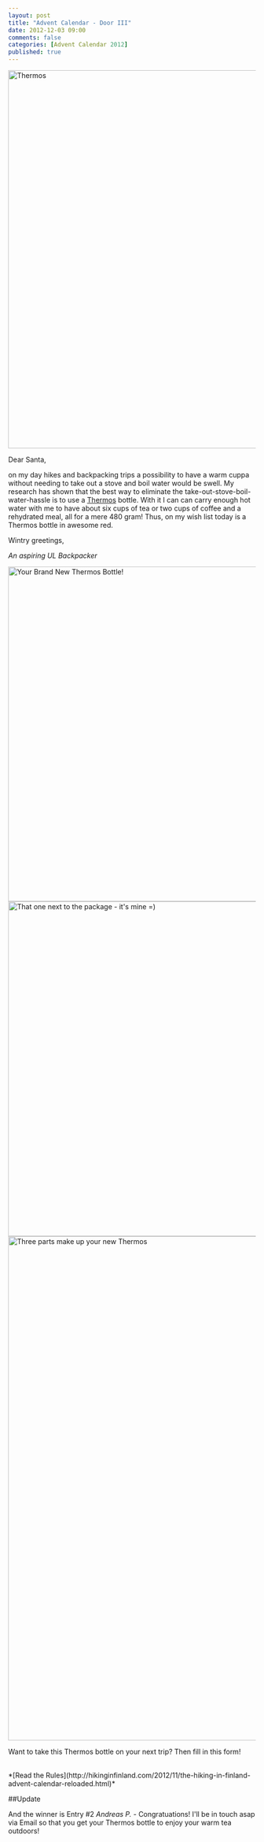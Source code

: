 ```yaml
---
layout: post
title: "Advent Calendar - Door III"
date: 2012-12-03 09:00
comments: false
categories: [Advent Calendar 2012]
published: true
---
```


<a href="http://www.mastermarkbrands.fi/thermos" title="Thermos"><img src="http://farm9.staticflickr.com/8480/8235908592_3ec8101fa2_b.jpg" width="1024" height="768" alt="Thermos"></a>

<!-- more -->

Dear Santa,

on my day hikes and backpacking trips a possibility to have a warm cuppa without needing to take out a stove and boil water would be swell. My research has shown that the best way to eliminate the take-out-stove-boil-water-hassle is to use a [Thermos](http://www.mastermarkbrands.fi/thermos) bottle. With it I can can carry enough hot water with me to have about six cups of tea or two cups of coffee and a rehydrated meal, all for a mere 480 gram! Thus, on my wish list today is a Thermos bottle in awesome red. 

Wintry greetings,


*An aspiring UL Backpacker*

<a href="http://www.mastermarkbrands.fi/thermos" title="Your Brand New Thermos Bottle! by HendrikMorkel, on Flickr"><img src="http://farm9.staticflickr.com/8069/8239283612_ff5f6cc44b_b.jpg" width="1024" height="680" alt="Your Brand New Thermos Bottle!"></a>
<a href="http://www.mastermarkbrands.fi/thermos" title="That one next to the package - it's mine =) by HendrikMorkel, on Flickr"><img src="http://farm9.staticflickr.com/8488/8239278220_233eff8aac_b.jpg" width="1024" height="680" alt="That one next to the package - it's mine =)"></a>
<a href="http://www.mastermarkbrands.fi/thermos" title="Three parts make up your new Thermos by HendrikMorkel, on Flickr"><img src="http://farm9.staticflickr.com/8204/8238204575_1a8f12bfb9_b.jpg" width="680" height="1024" alt="Three parts make up your new Thermos"></a>

Want to take this Thermos bottle on your next trip? Then fill in this form!

<br>
*[Read the Rules](http://hikinginfinland.com/2012/11/the-hiking-in-finland-advent-calendar-reloaded.html)*

##Update

And the winner is Entry #2 *Andreas P.* - Congratuations! I'll be in touch asap via Email so that you get your Thermos bottle to enjoy your warm tea outdoors!